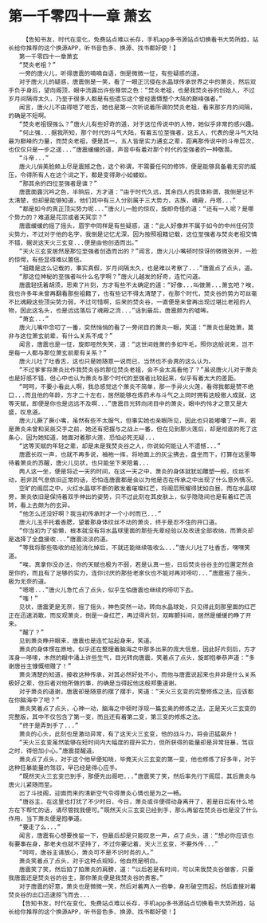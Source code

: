# 第一千零四十一章 萧玄
        【告知书友，时代在变化，免费站点难以长存，手机app多书源站点切换看书大势所趋，站长给你推荐的这个换源APP，听书音色多、换源、找书都好使！】
       第一千零四十一章萧玄
       “焚炎老祖？”
       一旁的唐火儿，听得唐震的喃喃自语，倒是微微一怔，有些疑惑的道。
       对于唐火儿的疑惑，唐震倒是一笑，看了一眼正沉侵在水晶球传承世界之中的萧炎，然后双手负于身后，望向阁顶，眼中流露出许些尊崇之色：“焚炎老祖，也是我焚炎谷的创始人，不过岁月间隔得太久，乃至于很多人都是有些遗忘这个曾经震慑整个大陆的巅峰强者。”
       闻言，唐火儿不由得咂了咂舌，她也是第一次听说着所谓的焚炎老祖，看来那岁月的间隔，的确是不短啊。
       “焚炎老祖很强么？”唐火儿有些好奇的道，对于这位传说中的人物，她似乎非常的感兴趣。
       “何止强...据我所知，那个时代的斗气大陆，有着五位至强者，这五人，代表的是斗气大陆最为巅峰的力量，而焚炎老祖，便是其一，五人皆是实力通玄之辈，距离那传说中的斗帝层次，也仅仅只是一步之遥...”唐震缓缓的道，声音中有着对那个时代的至强者的一种敬畏。
       “斗帝...”
       唐火儿俏美脸颊上尽是震撼之色，这个称谓，不需要任何的修饰，便是能够具备着无穷的威压，令得所有人在这个词之下，都是变得渺小如蝼蚁。
       “那其余的四位至强者是谁？”
       唐震面露沉吟之色，半晌后，方才道：“由于时代久远，其余四人的具体称谓，我倒是记不太清楚，但却是能够知道，他们其中有三人分别属于三大势力，古族，魂殿，丹塔...”
       “都是如今的真正顶尖势力呢...”唐火儿一脸的惊叹，旋即奇怪的道：“还有一人呢？是哪个势力的？难道是花宗或者天冥宗？”
       唐震缓缓的摇了摇头，眉宇中同样是有些疑惑，道：“此人好像并不属于如今的中州任何顶尖势力，不过对于他的名字，我倒是记忆尤深，因为按照祖籍记载，这位至强者与焚炎老祖交情不错，据说这天火三玄变...便是由他创造而出。”
       “天火三玄变居然是那位至强者创造而出的？”闻言，唐火儿小嘴顿时惊讶的微微张开，一脸的惊愕，有些显得难以置信。
       “祖籍是这么记载的，事实真假，岁月间隔太久，也是难以考察了...”唐震点了点头，道。
       “那这位神秘的至强者叫什么名字啊？”唐火儿越发的好奇，连忙问道。
       唐震轻抚着胡须，思索了片刻，方才有些不太确定的道：“好像...叫做萧...萧玄吧？唉，我也许多年未曾再翻看那些祖籍了，也有些记不得太清楚了，在那个时代，焚炎谷的势力可丝毫不比魂殿这些顶尖势力弱，不过可惜啊，后来的焚炎谷，一直便是未曾再出现过堪比老祖的人物，因此这名头，也是远远落后了魂殿之流...”话到最后，唐震颇为的嘘唏。
       “萧玄...”
       唐火儿嘴中念叨了一番，突然悄悄的看了一旁闭目的萧炎一眼，笑道：“萧炎也是姓萧，莫非与这位萧玄前辈，有什么关系不成？”
       闻言，唐震也是一怔，旋即哑然失笑，道：“这世间姓萧的多如牛毛，照你这般说来，岂不是每一人都与那位萧玄前辈有关系？”
       唐火儿吐了吐香舌，这也只是她随意一说而已，当然也不会真的这么认为。
       “不过爹爹将萧炎比作我焚炎谷的那位焚炎老祖，会不会太高看他了？”虽说唐火儿对于萧炎也是好感不错，但心中也认为萧炎与那个时代的至强者比较起来，似乎有着太大的差距。
       “呵呵，不要小看此人啊，我总感觉这个萧炎不简单，那一手异火火莲，看得我都是赞不绝口...而且他的年龄，方才二十左右，居然能够在炼药术与斗气之上同时拥有这般傲人成就，这等天赋，即便是你也是远远不及啊...”唐震目光转向闭目中的萧炎，眼中的怜才之意又是大盛，叹息道。
       唐火儿撅了撅小嘴，虽然有些不太服气，但事实她也亲眼所见，因此也只能嘟囔了一声，若是萧炎未曾和吴辰交手之前，她还有把握与之战上一番，但在见到那火莲后，却是彻底的死了这条心，因为她知道，她面对着那火莲，恐怕必死无疑...
       “这等天赋的年轻之辈，却是未是我焚炎谷之人，你说如何能让人不遗憾...”
       唐震长叹一声，也就不再多说，袖袍一挥，将地面上的灰尘拂去，盘坐而下，打算在这里等待着萧炎的苏醒，唐火儿见状，也只能坐下来陪着...
       两人这一坐，便是将近一天的时间，在这一天之中，萧炎的身体就犹如雕塑一般，纹丝不动，若非其气息依旧正常的话，恐怕连唐震都是会以为他是否在传承之中出现了什么意外情况。
       空旷的阁层之中，火红水晶球不断的散发着璀璨红芒，将阁层照耀得犹如白昼，而在水晶球旁，萧炎依旧是保持着双手伸出的姿势，只不过此刻在其皮肤上，似乎隐隐间也是有着红芒流转，看上去颇为的玄异。
       “他怎么还没好啊？我当初传承时才一个小时而已...”
       唐火儿玉手托着香腮，望着那身体纹丝不动的萧炎，终于是忍不住的开口道。
       “你当初为了偷懒，根本就没有将水晶球里面的那些先辈经验以及改进全部收纳，而萧炎却是选择了全盘接收...”唐震淡淡的道。
       “等我将那些吸收的经验消化掉后，不就还能继续吸收么...”唐火儿吐了吐香舌，嘿嘿笑道。
       “唉，真拿你没办法，你的天赋也极为不弱，若是认真一些，日后焚炎谷谷主的位置定然会是你的，而且有了足够的实力，连你讨厌的那些老家伙也不能对再对唠叨...”唐震摇了摇头，极为无奈的道。
       “嗯嗯...”唐火儿急忙点了点头，似乎生怕唐震也继续的唠叨下去。
       “嗤！”
       见状，唐震更是无奈，摇了摇头，神色突然一动，转向水晶球处，只见得此刻那里面的红芒正在迅速消散，而反观萧炎，倒是一身红芒，再过得片刻，双眸颤抖间，居然是缓缓的睁了开来。
       “醒了？”
       见到萧炎睁开眼来，唐震也是连忙站起身来，笑道。
       萧炎的身体愣在原地，似乎还在整理着脑海之中那多出来的庞大信息，因此好片刻后，方才浑身一哆嗦，木然的眼中涌上许些生气，目光转向唐震，笑着点了点头，旋即抱拳恭声道：“多谢唐谷主慷慨相赠了！”
       萧炎清楚的知道，接收这种传承，对其必然好处不小，而他与唐震说起来也并非是什么关系极好之辈，但后者对他所做的事，的确是当得起他这般郑重道谢。
       对于萧炎的道谢，唐震却是随意的摆了摆手，笑道：“天火三玄变的完整修炼之法，应该都在你脑海中了吧？”
       萧炎笑着点了点头，心神一动，脑海之中顿时浮现一篇玄奥的修炼之法，正是天火三玄变的完整版，其中不仅包含了第一变，而且还有着第二变，第三变的修炼之法。
       “终于是弄到手了...”
       萧炎的心头，此刻也是激动异常，有了这天火三玄变，他的战斗力，将会迅猛飙升！
       “天火三玄变虽然能够在短时间内大幅度的提升实力，但所获得的能量却是异常狂暴，驾驭之时，得倍加小心。”唐震提醒道。
       萧炎点了点头，对于这个他早便知晓，毕竟天火三玄变的第一变，他也修炼了好多年，对于这种狂暴能量的驾驭，早已经是得心应手。
       “既然天火三玄变已到手，那便先出阁吧...”唐震笑了笑，然后率先行下阁层，其后萧炎与唐火儿紧随而至。
       出了斗技阁，迎面而来的清新空气令得萧炎心情也是为之一畅。
       “唐谷主，在这里也打扰了不少时日，今日，萧炎或许便得动身离开了，若是日后有什么地方在下帮忙的话，请尽管找我便可。”既然天火三玄变已经到手，那么再留在焚炎谷也是没了什么作用，当下萧炎便是抱拳道。
       “要走了么...”
       闻言，唐震有心想要挽留一下，但最后却是只能叹息一声，点了点头，道：“想必你应该也有要事在身，那老夫也就不坚持了，不过你要记着，天火三玄变，不要外传...”
       “呵呵，唐谷主请放心，萧炎可不是不识时务的人。”
       萧炎笑着点了点头，对于这种点规矩，他自然是明白。
       唐震笑了笑，然后拍了拍萧炎的肩膀，道：“以后若是有时间，可以来我焚炎谷做客，只要我唐震还是焚炎谷的谷主，那你萧炎便是我焚炎谷的贵客。”
       对于唐震的好意，萧炎也是微微一笑，然后对着两人一抱拳，身形破空而起，然后直接对着焚炎谷的出口迅速掠飞而去...
       【告知书友，时代在变化，免费站点难以长存，手机app多书源站点切换看书大势所趋，站长给你推荐的这个换源APP，听书音色多、换源、找书都好使！】